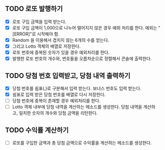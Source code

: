 ## TODO 로또 발행하기

-   [x] 로또 구입 금액을 입력 받는다.
-   [x] 로또 구입 금액이 1,000으로 나누어 떨어지지 않은 경우 예외 처리를 한다. 예외는 "[ERROR]"로 시작해야 함.
-   [x] Random 을 이용해서 겹치지 않는 6개의 수를 얻는다.
-   [x] 그리고 Lotto 객체의 배열로 저장한다.
-   [x] 로또 번호에 중복된 숫자가 있을 경우 예외처리를 한다.
-   [x] 발행한 로또 번호의 개수와, 번호들을 오름차순으로 정렬해서 콘솔에 출력한다.

## TODO 당첨 번호 입력받고, 당첨 내역 출력하기

-   [x] 당첨 번호를 쉼표(,)로 구분해서 입력 받는다. 보너스 번호도 입력 받는다.
-   [x] 쉼표로 입력 받은 당첨 번호를 배열로 다시 저장한다.
-   [ ] 당첨 번호에 중복이 존재할 경우 예외처리를 한다.
-   [ ] Lotto 객체 내부에 당첨 내역을 계산하는 메소드를 생성한다. 당첨 내역을 계산하고, 일치한 숫자의 개수와 당첨 금액을 리턴한다.

## TODO 수익률 계산하기

-   [ ] 로또를 구입한 금액과 총 당첨 금액으로 수익률을 계산하는 메소드를 생성한다.
